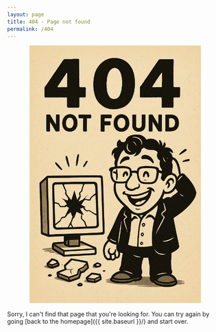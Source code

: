 ```yaml
---
layout: page
title: 404 - Page not found
permalink: /404
---
```


<div style="text-align: center;">
  <img src="/img/404-2.png" alt="Oops - I made a dodo" style="width: 400px;"/>
  <!-- <img src="/img/404-1.png" alt="It is bad. So bad..." style="width: 400px;"/>
  <img src="/img/404.jgp" alt="Construct-o-cat by https://github.com/jasoncostello" style="width: 400px;"/> -->
</div>

Sorry, I can't find that page that you're looking for. You can try again by going [back to the homepage]({{ site.baseurl }}/) and start over.
